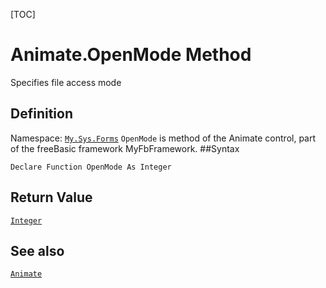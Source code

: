 [TOC]
# Animate.OpenMode Method
Specifies file access mode
## Definition
Namespace: [`My.Sys.Forms`](My.Sys.Forms.md)
`OpenMode` is method of the Animate control, part of the freeBasic framework MyFbFramework.
##Syntax
```freeBasic
Declare Function OpenMode As Integer
```


## Return Value
[`Integer`]("https://www.freebasic.net/wiki/KeyPgInteger")
## See also
[`Animate`](Animate.md)
